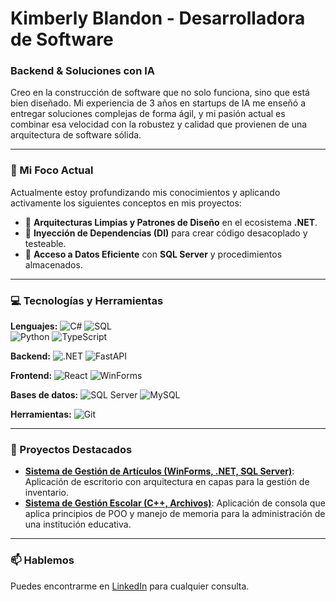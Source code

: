 # Kimberly Blandon - Desarrolladora de Software

### Backend & Soluciones con IA

Creo en la construcción de software que no solo funciona, sino que está bien diseñado. Mi experiencia de 3 años en startups de IA me enseñó a entregar soluciones complejas de forma ágil, y mi pasión actual es combinar esa velocidad con la robustez y calidad que provienen de una arquitectura de software sólida.

---

### 🔭 Mi Foco Actual

Actualmente estoy profundizando mis conocimientos y aplicando activamente los siguientes conceptos en mis proyectos:

- 🔷 **Arquitecturas Limpias y Patrones de Diseño** en el ecosistema **.NET**.
- 🔷 **Inyección de Dependencias (DI)** para crear código desacoplado y testeable.
- 🔷 **Acceso a Datos Eficiente** con **SQL Server** y procedimientos almacenados.

---

### 💻 Tecnologías y Herramientas

**Lenguajes:** ![C#](https://img.shields.io/badge/C%23-239120?style=for-the-badge&logo=c-sharp&logoColor=white) 
![SQL](https://img.shields.io/badge/SQL-CC2927?style=for-the-badge&logo=microsoft-sql-server&logoColor=white)  
![Python](https://img.shields.io/badge/Python-3776AB?style=for-the-badge&logo=python&logoColor=white)
![TypeScript](https://img.shields.io/badge/TypeScript-3178C6?style=for-the-badge&logo=typescript&logoColor=white)  

**Backend:** ![.NET](https://img.shields.io/badge/.NET-512BD4?style=for-the-badge&logo=dotnet&logoColor=white) 
![FastAPI](https://img.shields.io/badge/FastAPI-009688?style=for-the-badge&logo=fastapi&logoColor=white)  

**Frontend:** ![React](https://img.shields.io/badge/React-61DAFB?style=for-the-badge&logo=react&logoColor=black)
![WinForms](https://img.shields.io/badge/WinForms-512BD4?style=for-the-badge&logo=windows&logoColor=white)

**Bases de datos:** ![SQL Server](https://img.shields.io/badge/SQL%20Server-CC2927?style=for-the-badge&logo=microsoft-sql-server&logoColor=white) 
![MySQL](https://img.shields.io/badge/MySQL-4479A1?style=for-the-badge&logo=mysql&logoColor=white)  

**Herramientas:** ![Git](https://img.shields.io/badge/Git-F05032?style=for-the-badge&logo=git&logoColor=white) 

---

### 📂 Proyectos Destacados

- **[Sistema de Gestión de Artículos (WinForms, .NET, SQL Server)](https://github.com/Kimblag/tp-winform-equipo-9c)**: Aplicación de escritorio con arquitectura en capas para la gestión de inventario.
- **[Sistema de Gestión Escolar (C++, Archivos)](https://github.com/Kimblag/Sistema_Gestion_Escolar_UTN)**: Aplicación de consola que aplica principios de POO y manejo de memoria para la administración de una institución educativa.

---

### 📫 Hablemos

Puedes encontrarme en [LinkedIn](https://www.linkedin.com/in/kimberly-blandon/) para cualquier consulta.
                    
<!---
Kimblag/Kimblag is a ✨ special ✨ repository because its `README.md` (this file) appears on your GitHub profile.
You can click the Preview link to take a look at your changes.
--->
